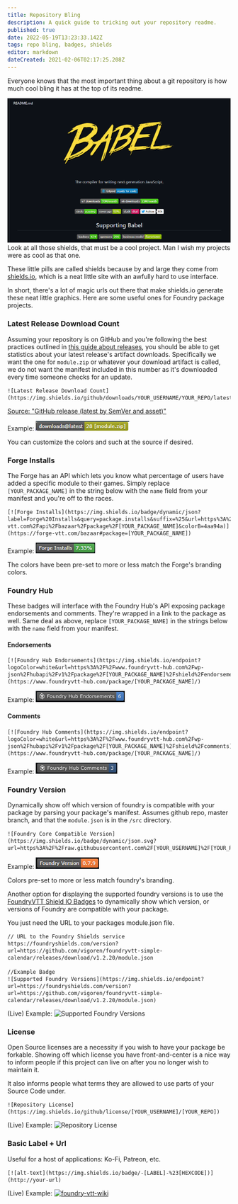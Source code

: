 ```yaml
---
title: Repository Bling
description: A quick guide to tricking out your repository readme.
published: true
date: 2022-05-19T13:23:33.142Z
tags: repo bling, badges, shields
editor: markdown
dateCreated: 2021-02-06T02:17:25.208Z
---
```


Everyone knows that the most important thing about a git repository is how much cool bling it has at the top of its readme.

![babel-bling.png](/development/guides/repo-bling/babel-bling.png)
Look at all those shields, that must be a cool project. Man I wish my projects were as cool as that one.

These little pills are called shields because by and large they come from [shields.io](https://shields.io/), which is a neat little site with an awfully hard to use interface.

In short, there's a lot of magic urls out there that make shields.io generate these neat little graphics. Here are some useful ones for Foundry package projects.

### Latest Release Download Count

Assuming your repository is on GitHub and you're following the best practices outlined in [this guide about releases](https://foundryvtt.wiki/en/development/guides/releases-and-history), you should be able to get statistics about your latest release's artifact downloads. Specifically we want the one for `module.zip` or whatever your download artifact is called, we do not want the manifest included in this number as it's downloaded every time someone checks for an update.

```
![Latest Release Download Count](https://img.shields.io/github/downloads/YOUR_USERNAME/YOUR_REPO/latest/module.zip)
```
[Source: "GitHub release (latest by SemVer and asset)"](https://shields.io/category/downloads)

Example:
![downloads-at-latest.png](/development/guides/repo-bling/downloads-at-latest.png)

You can customize the colors and such at the source if desired.

### Forge Installs

The Forge has an API which lets you know what percentage of users have added a specific module to their games. Simply replace `[YOUR_PACKAGE_NAME]` in the string below with the `name` field from your manifest and you're off to the races.

```
[![Forge Installs](https://img.shields.io/badge/dynamic/json?label=Forge%20Installs&query=package.installs&suffix=%25&url=https%3A%2F%2Fforge-vtt.com%2Fapi%2Fbazaar%2Fpackage%2F[YOUR_PACKAGE_NAME]&colorB=4aa94a)](https://forge-vtt.com/bazaar#package=[YOUR_PACKAGE_NAME])
```
Example:
![forge-installs.png](/development/guides/repo-bling/forge-installs.png)

The colors have been pre-set to more or less match the Forge's branding colors.

### Foundry Hub
These badges will interface with the Foundry Hub's API exposing package endorsements and comments. They're wrapped in a link to the package as well. Same deal as above, replace `[YOUR_PACKAGE_NAME]` in the strings below with the `name` field from your manifest.

#### Endorsements

```
[![Foundry Hub Endorsements](https://img.shields.io/endpoint?logoColor=white&url=https%3A%2F%2Fwww.foundryvtt-hub.com%2Fwp-json%2Fhubapi%2Fv1%2Fpackage%2F[YOUR_PACKAGE_NAME]%2Fshield%2Fendorsements)](https://www.foundryvtt-hub.com/package/[YOUR_PACKAGE_NAME]/)
```

Example:
![hub-endorsements.png](/development/guides/repo-bling/hub-endorsements.png)

#### Comments
```
[![Foundry Hub Comments](https://img.shields.io/endpoint?logoColor=white&url=https%3A%2F%2Fwww.foundryvtt-hub.com%2Fwp-json%2Fhubapi%2Fv1%2Fpackage%2F[YOUR_PACKAGE_NAME]%2Fshield%2Fcomments)](https://www.foundryvtt-hub.com/package/[YOUR_PACKAGE_NAME]/)
```

Example:
![hub-endorsements.png](/development/guides/repo-bling/hub-comments.png)


### Foundry Version

Dynamically show off which version of foundry is compatible with your package by parsing your package's manifest. Assumes github repo, master branch, and that the `module.json` is in the `/src` directory.

```
![Foundry Core Compatible Version](https://img.shields.io/badge/dynamic/json.svg?url=https%3A%2F%2Fraw.githubusercontent.com%2F[YOUR_USERNAME]%2F[YOUR_REPO]%2Fmaster%2Fsrc%2Fmodule.json&label=Foundry%20Version&query=$.compatibleCoreVersion&colorB=orange)
```

Example:
![unknown.png](/unknown.png)

Colors pre-set to more or less match foundry's branding.


Another option for displaying the supported foundry versions is to use the [FoundryVTT Shield IO Badges](https://github.com/vigoren/foundryvtt-shields-io-badge) to dynamically show which version, or versions of Foundry are compatible with your package.

You just need the URL to your packages module.json file.

```
// URL to the Foundry Shields service
https://foundryshields.com/version?url=https://github.com/vigoren/foundryvtt-simple-calendar/releases/download/v1.2.20/module.json

//Example Badge
![Supported Foundry Versions](https://img.shields.io/endpoint?url=https://foundryshields.com/version?url=https://github.com/vigoren/foundryvtt-simple-calendar/releases/download/v1.2.20/module.json)
```

(Live) Example:
![Supported Foundry Versions](https://img.shields.io/endpoint?url=https://foundryshields.com/version?url=https://github.com/vigoren/foundryvtt-simple-calendar/releases/download/v1.2.20/module.json)

### License
Open Source licenses are a necessity if you wish to have your package be forkable. Showing off which license you have front-and-center is a nice way to inform people if this project can live on after you no longer wish to maintain it.

It also informs people what terms they are allowed to use parts of your Source Code under.

```
![Repository License](https://img.shields.io/github/license/[YOUR_USERNAME]/[YOUR_REPO])
```

(Live) Example:
![Repository License](https://img.shields.io/github/license/League-of-Foundry-Developers/foundryvtt-devMode)



### Basic Label + Url

Useful for a host of applications: Ko-Fi, Patreon, etc.

```
[![alt-text](https://img.shields.io/badge/-[LABEL]-%23[HEXCODE])](http://your-url)
```

(Live) Example:
[![foundry-vtt-wiki](https://img.shields.io/badge/-foundryvtt.wiki-%23FFA500)](https://foundryvtt.wiki/)


